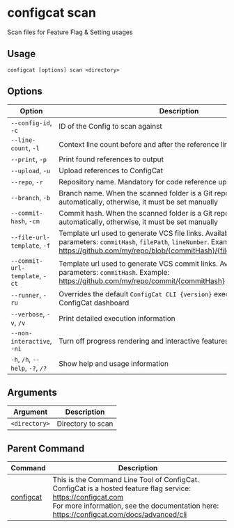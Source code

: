 # configcat scan
Scan files for Feature Flag & Setting usages
## Usage
```
configcat [options] scan <directory>
```
## Options
| Option | Description |
| ------ | ----------- |
| `--config-id`, `-c` | ID of the Config to scan against |
| `--line-count`, `-l` | Context line count before and after the reference line (min: 1, max: 10) |
| `--print`, `-p` | Print found references to output |
| `--upload`, `-u` | Upload references to ConfigCat |
| `--repo`, `-r` | Repository name. Mandatory for code reference upload |
| `--branch`, `-b` | Branch name. When the scanned folder is a Git repo, it's determined automatically, otherwise, it must be set manually |
| `--commit-hash`, `-cm` | Commit hash. When the scanned folder is a Git repo, it's determined automatically, otherwise, it must be set manually |
| `--file-url-template`, `-f` | Template url used to generate VCS file links. Available template parameters: `commitHash`, `filePath`, `lineNumber`. Example: https://github.com/my/repo/blob/{commitHash}/{filePath}#L{lineNumber} |
| `--commit-url-template`, `-ct` | Template url used to generate VCS commit links. Available template parameters: `commitHash`. Example: https://github.com/my/repo/commit/{commitHash} |
| `--runner`, `-ru` | Overrides the default `ConfigCat CLI {version}` executor label on the ConfigCat dashboard |
| `--verbose`, `-v`, `/v` | Print detailed execution information |
| `--non-interactive`, `-ni` | Turn off progress rendering and interactive features. |
| `-h`, `/h`, `--help`, `-?`, `/?` | Show help and usage information |
## Arguments
| Argument | Description |
| ------ | ----------- |
| `<directory>` | Directory to scan |
## Parent Command
| Command | Description |
| ------ | ----------- |
| [configcat](index.md) | This is the Command Line Tool of ConfigCat.<br/>ConfigCat is a hosted feature flag service: https://configcat.com<br/>For more information, see the documentation here: https://configcat.com/docs/advanced/cli |
